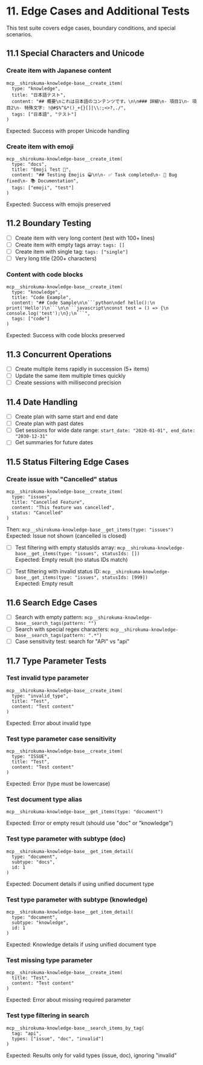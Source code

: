 # 11. Edge Cases and Additional Tests

This test suite covers edge cases, boundary conditions, and special scenarios.

## 11.1 Special Characters and Unicode

### Create item with Japanese content
```
mcp__shirokuma-knowledge-base__create_item(
  type: "knowledge",
  title: "日本語テスト",
  content: "## 概要\nこれは日本語のコンテンツです。\n\n### 詳細\n- 項目1\n- 項目2\n- 特殊文字: !@#$%^&*()_+{}[]|\\:;<>?,./",
  tags: ["日本語", "テスト"]
)
```
Expected: Success with proper Unicode handling

### Create item with emoji
```
mcp__shirokuma-knowledge-base__create_item(
  type: "docs",
  title: "Emoji Test 🚀",
  content: "## Testing Emojis 😀\n\n- ✅ Task completed\n- 🐛 Bug fixed\n- 📚 Documentation",
  tags: ["emoji", "test"]
)
```
Expected: Success with emojis preserved

## 11.2 Boundary Testing

- [ ] Create item with very long content (test with 100+ lines)
- [ ] Create item with empty tags array: `tags: []`
- [ ] Create item with single tag: `tags: ["single"]`
- [ ] Very long title (200+ characters)

### Content with code blocks
```
mcp__shirokuma-knowledge-base__create_item(
  type: "knowledge",
  title: "Code Example",
  content: "## Code Sample\n\n```python\ndef hello():\n    print('Hello')\n```\n\n```javascript\nconst test = () => {\n  console.log('test');\n};\n```",
  tags: ["code"]
)
```
Expected: Success with code blocks preserved

## 11.3 Concurrent Operations

- [ ] Create multiple items rapidly in succession (5+ items)
- [ ] Update the same item multiple times quickly
- [ ] Create sessions with millisecond precision

## 11.4 Date Handling

- [ ] Create plan with same start and end date
- [ ] Create plan with past dates
- [ ] Get sessions for wide date range: `start_date: "2020-01-01", end_date: "2030-12-31"`
- [ ] Get summaries for future dates

## 11.5 Status Filtering Edge Cases

### Create issue with "Cancelled" status
```
mcp__shirokuma-knowledge-base__create_item(
  type: "issues",
  title: "Cancelled Feature",
  content: "This feature was cancelled",
  status: "Cancelled"
)
```
Then: `mcp__shirokuma-knowledge-base__get_items(type: "issues")`  
Expected: Issue not shown (cancelled is closed)

- [ ] Test filtering with empty statusIds array: `mcp__shirokuma-knowledge-base__get_items(type: "issues", statusIds: [])`  
      Expected: Empty result (no status IDs match)

- [ ] Test filtering with invalid status ID: `mcp__shirokuma-knowledge-base__get_items(type: "issues", statusIds: [999])`  
      Expected: Empty result

## 11.6 Search Edge Cases

- [ ] Search with empty pattern: `mcp__shirokuma-knowledge-base__search_tags(pattern: "")`
- [ ] Search with special regex characters: `mcp__shirokuma-knowledge-base__search_tags(pattern: ".*")`
- [ ] Case sensitivity test: search for "API" vs "api"

## 11.7 Type Parameter Tests

### Test invalid type parameter
```
mcp__shirokuma-knowledge-base__create_item(
  type: "invalid_type",
  title: "Test",
  content: "Test content"
)
```
Expected: Error about invalid type

### Test type parameter case sensitivity
```
mcp__shirokuma-knowledge-base__create_item(
  type: "ISSUE",
  title: "Test",
  content: "Test content"
)
```
Expected: Error (type must be lowercase)

### Test document type alias
```
mcp__shirokuma-knowledge-base__get_items(type: "document")
```
Expected: Error or empty result (should use "doc" or "knowledge")

### Test type parameter with subtype (doc)
```
mcp__shirokuma-knowledge-base__get_item_detail(
  type: "document",
  subtype: "docs",
  id: 1
)
```
Expected: Document details if using unified document type

### Test type parameter with subtype (knowledge)
```
mcp__shirokuma-knowledge-base__get_item_detail(
  type: "document",
  subtype: "knowledge", 
  id: 1
)
```
Expected: Knowledge details if using unified document type

### Test missing type parameter
```
mcp__shirokuma-knowledge-base__create_item(
  title: "Test",
  content: "Test content"
)
```
Expected: Error about missing required parameter

### Test type filtering in search
```
mcp__shirokuma-knowledge-base__search_items_by_tag(
  tag: "api",
  types: ["issue", "doc", "invalid"]
)
```
Expected: Results only for valid types (issue, doc), ignoring "invalid"